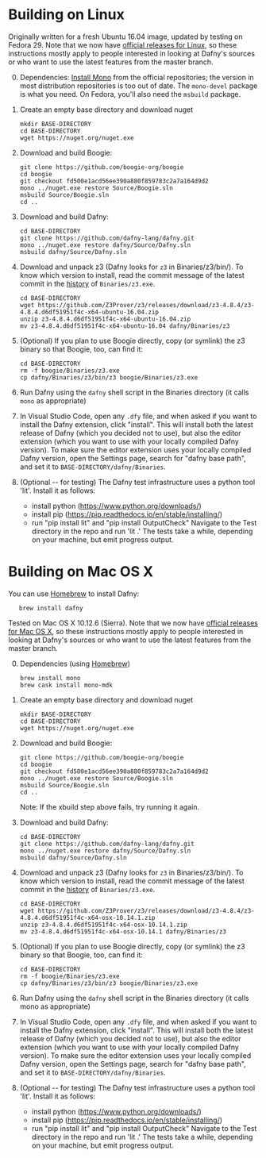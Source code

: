 Building on Linux
=================

Originally written for a fresh Ubuntu 16.04 image, updated by testing on Fedora 29. Note that we now have [official releases for Linux](https://github.com/dafny-lang/dafny/releases),
so these instructions mostly apply to people interested in looking at Dafny's sources or who want to use the latest features from the master branch.

0. Dependencies: [Install Mono](https://www.mono-project.com/download/stable/#download-lin) from the official repositories; the version in most distribution repositories is too out of date. The `mono-devel` package is what you need. On Fedora, you'll also need the `msbuild` package.

1. Create an empty base directory and download nuget

       mkdir BASE-DIRECTORY
       cd BASE-DIRECTORY
       wget https://nuget.org/nuget.exe

2. Download and build Boogie:

       git clone https://github.com/boogie-org/boogie
       cd boogie
       git checkout fd500e1acd56ee390a880f859783c2a7a164d9d2
       mono ../nuget.exe restore Source/Boogie.sln
       msbuild Source/Boogie.sln
       cd ..

3. Download and build Dafny:

       cd BASE-DIRECTORY
       git clone https://github.com/dafny-lang/dafny.git
       mono ../nuget.exe restore dafny/Source/Dafny.sln
       msbuild dafny/Source/Dafny.sln

4. Download and unpack z3 (Dafny looks for `z3` in Binaries/z3/bin/). To know which version to install, read the commit message of the latest commit in the [history](https://github.com/dafny-lang/dafny/commits/master/Binaries/z3.exe) of `Binaries/z3.exe`.

       cd BASE-DIRECTORY
       wget https://github.com/Z3Prover/z3/releases/download/z3-4.8.4/z3-4.8.4.d6df51951f4c-x64-ubuntu-16.04.zip
       unzip z3-4.8.4.d6df51951f4c-x64-ubuntu-16.04.zip
       mv z3-4.8.4.d6df51951f4c-x64-ubuntu-16.04 dafny/Binaries/z3

5. (Optional) If you plan to use Boogie directly, copy (or symlink) the z3 binary so that Boogie, too, can find it:

       cd BASE-DIRECTORY
       rm -f boogie/Binaries/z3.exe
       cp dafny/Binaries/z3/bin/z3 boogie/Binaries/z3.exe

6. Run Dafny using the `dafny` shell script in the Binaries directory (it calls `mono` as appropriate)

7. In Visual Studio Code, open any `.dfy` file, and when asked if you want to install the Dafny extension, click "install". This will install both the latest release of Dafny (which you decided not to use), but also the editor extension (which you want to use with your locally compiled Dafny version). To make sure the editor extension uses your locally compiled Dafny version, open the Settings page, search for "dafny base path", and set it to `BASE-DIRECTORY/dafny/Binaries`.


8. (Optional -- for testing) The Dafny test infrastructure uses a python tool 'lit'. Install it as follows:
   * install python (https://www.python.org/downloads/)
   * install pip (https://pip.readthedocs.io/en/stable/installing/)
   * run "pip install lit" and "pip install OutputCheck"
Navigate to the Test directory in the repo and run 'lit .'
The tests take a while, depending on your machine, but emit progress output.

Building on Mac OS X
====================

You can use [Homebrew](https://brew.sh) to install Dafny:

       brew install dafny

Tested on Mac OS X 10.12.6 (Sierra).  Note that we now have
[official releases for Mac OS X](https://github.com/dafny-lang/dafny/releases),
so these instructions mostly apply to people interested in looking at
Dafny's sources or who want to use the latest features from the master branch.

0. Dependencies (using [Homebrew](https://brew.sh))

       brew install mono
       brew cask install mono-mdk

1. Create an empty base directory and download nuget

       mkdir BASE-DIRECTORY
       cd BASE-DIRECTORY
       wget https://nuget.org/nuget.exe

2. Download and build Boogie:

       git clone https://github.com/boogie-org/boogie
       cd boogie
       git checkout fd500e1acd56ee390a880f859783c2a7a164d9d2
       mono ../nuget.exe restore Source/Boogie.sln
       msbuild Source/Boogie.sln
       cd ..

    Note: If the xbuild step above fails, try running it again.

3. Download and build Dafny:

       cd BASE-DIRECTORY
       git clone https://github.com/dafny-lang/dafny.git
       mono ../nuget.exe restore dafny/Source/Dafny.sln
       msbuild dafny/Source/Dafny.sln

4. Download and unpack z3 (Dafny looks for `z3` in Binaries/z3/bin/). To know which version to install, read the commit message of the latest commit in the [history](https://github.com/dafny-lang/dafny/commits/master/Binaries/z3.exe) of `Binaries/z3.exe`.

       cd BASE-DIRECTORY
       wget https://github.com/Z3Prover/z3/releases/download/z3-4.8.4/z3-4.8.4.d6df51951f4c-x64-osx-10.14.1.zip
       unzip z3-4.8.4.d6df51951f4c-x64-osx-10.14.1.zip
       mv z3-4.8.4.d6df51951f4c-x64-osx-10.14.1 dafny/Binaries/z3

5. (Optional) If you plan to use Boogie directly, copy (or symlink) the z3 binary so that Boogie, too, can find it:

       cd BASE-DIRECTORY
       rm -f boogie/Binaries/z3.exe
       cp dafny/Binaries/z3/bin/z3 boogie/Binaries/z3.exe

6. Run Dafny using the `dafny` shell script in the Binaries directory (it calls mono as appropriate)

7. In Visual Studio Code, open any `.dfy` file, and when asked if you want to install the Dafny extension, click "install". This will install both the latest release of Dafny (which you decided not to use), but also the editor extension (which you want to use with your locally compiled Dafny version). To make sure the editor extension uses your locally compiled Dafny version, open the Settings page, search for "dafny base path", and set it to `BASE-DIRECTORY/dafny/Binaries`.

8. (Optional -- for testing) The Dafny test infrastructure uses a python tool 'lit'. Install it as follows:
   * install python (https://www.python.org/downloads/)
   * install pip (https://pip.readthedocs.io/en/stable/installing/)
   * run "pip install lit" and "pip install OutputCheck"
Navigate to the Test directory in the repo and run 'lit .'
The tests take a while, depending on your machine, but emit progress output.
